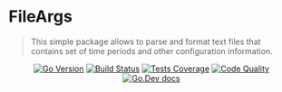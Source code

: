 # FileArgs

> This simple package allows to parse and format text files that contains set of time periods and other configuration information.

<div align="center">
<a href="blob/9fe6b046de104835b705a059bb7a992e1580d06a/go.mod#L3" style="display: inline"> <img alt="Go Version" src="https://img.shields.io/github/go-mod/go-version/parro-it/fileargs?style=flat"></a> 
<a href="actions/workflows/go.yml" style="display: inline"> <img alt="Build Status" src="https://img.shields.io/github/workflow/status/parro-it/fileargs/Test/master?style=flat"></a>
<a href="#" style="display: inline"> <img  alt="Tests Coverage" src="https://img.shields.io/coveralls/github/parro-it/fileargs/master?style=flat"></a> 
<a href="#" style="display: inline"> <img alt="Code Quality" src="https://img.shields.io/codeclimate/maintainability/parro-it/fileargs?style=flat"></a> 
<a href="#" style="display: inline"> <img alt="Go.Dev docs" src="https://img.shields.io/badge/go.dev-reference-blue?logo=go&logoColor=white&style=flat"></a>
</div>